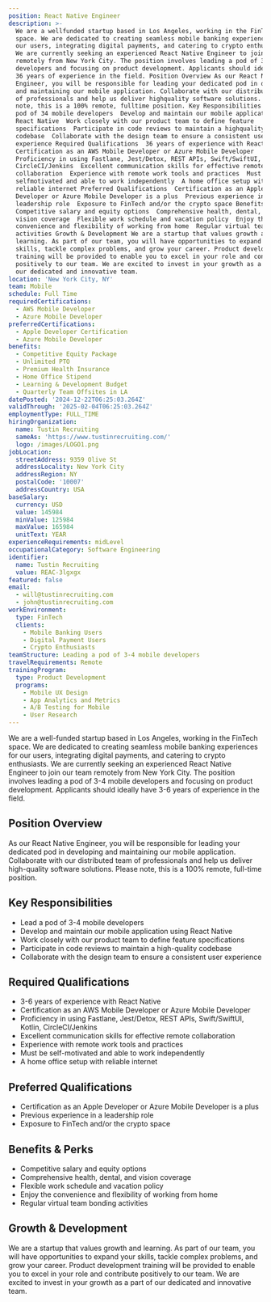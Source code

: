 ```yaml
---
position: React Native Engineer
description: >-
  We are a wellfunded startup based in Los Angeles, working in the FinTech
  space. We are dedicated to creating seamless mobile banking experiences for
  our users, integrating digital payments, and catering to crypto enthusiasts.
  We are currently seeking an experienced React Native Engineer to join our team
  remotely from New York City. The position involves leading a pod of 34 mobile
  developers and focusing on product development. Applicants should ideally have
  36 years of experience in the field. Position Overview As our React Native
  Engineer, you will be responsible for leading your dedicated pod in developing
  and maintaining our mobile application. Collaborate with our distributed team
  of professionals and help us deliver highquality software solutions. Please
  note, this is a 100% remote, fulltime position. Key Responsibilities  Lead a
  pod of 34 mobile developers  Develop and maintain our mobile application using
  React Native  Work closely with our product team to define feature
  specifications  Participate in code reviews to maintain a highquality
  codebase  Collaborate with the design team to ensure a consistent user
  experience Required Qualifications  36 years of experience with React Native 
  Certification as an AWS Mobile Developer or Azure Mobile Developer 
  Proficiency in using Fastlane, Jest/Detox, REST APIs, Swift/SwiftUI, Kotlin,
  CircleCI/Jenkins  Excellent communication skills for effective remote
  collaboration  Experience with remote work tools and practices  Must be
  selfmotivated and able to work independently  A home office setup with
  reliable internet Preferred Qualifications  Certification as an Apple
  Developer or Azure Mobile Developer is a plus  Previous experience in a
  leadership role  Exposure to FinTech and/or the crypto space Benefits & Perks 
  Competitive salary and equity options  Comprehensive health, dental, and
  vision coverage  Flexible work schedule and vacation policy  Enjoy the
  convenience and flexibility of working from home  Regular virtual team bonding
  activities Growth & Development We are a startup that values growth and
  learning. As part of our team, you will have opportunities to expand your
  skills, tackle complex problems, and grow your career. Product development
  training will be provided to enable you to excel in your role and contribute
  positively to our team. We are excited to invest in your growth as a part of
  our dedicated and innovative team.
location: 'New York City, NY'
team: Mobile
schedule: Full Time
requiredCertifications:
  - AWS Mobile Developer
  - Azure Mobile Developer
preferredCertifications:
  - Apple Developer Certification
  - Azure Mobile Developer
benefits:
  - Competitive Equity Package
  - Unlimited PTO
  - Premium Health Insurance
  - Home Office Stipend
  - Learning & Development Budget
  - Quarterly Team Offsites in LA
datePosted: '2024-12-22T06:25:03.264Z'
validThrough: '2025-02-04T06:25:03.264Z'
employmentType: FULL_TIME
hiringOrganization:
  name: Tustin Recruiting
  sameAs: 'https://www.tustinrecruiting.com/'
  logo: /images/LOGO1.png
jobLocation:
  streetAddress: 9359 Olive St
  addressLocality: New York City
  addressRegion: NY
  postalCode: '10007'
  addressCountry: USA
baseSalary:
  currency: USD
  value: 145984
  minValue: 125984
  maxValue: 165984
  unitText: YEAR
experienceRequirements: midLevel
occupationalCategory: Software Engineering
identifier:
  name: Tustin Recruiting
  value: REAC-3lgxgx
featured: false
email:
  - will@tustinrecruiting.com
  - john@tustinrecruiting.com
workEnvironment:
  type: FinTech
  clients:
    - Mobile Banking Users
    - Digital Payment Users
    - Crypto Enthusiasts
teamStructure: Leading a pod of 3-4 mobile developers
travelRequirements: Remote
trainingProgram:
  type: Product Development
  programs:
    - Mobile UX Design
    - App Analytics and Metrics
    - A/B Testing for Mobile
    - User Research
---
```




We are a well-funded startup based in Los Angeles, working in the FinTech space. We are dedicated to creating seamless mobile banking experiences for our users, integrating digital payments, and catering to crypto enthusiasts. We are currently seeking an experienced React Native Engineer to join our team remotely from New York City. The position involves leading a pod of 3-4 mobile developers and focusing on product development. Applicants should ideally have 3-6 years of experience in the field.

## Position Overview
As our React Native Engineer, you will be responsible for leading your dedicated pod in developing and maintaining our mobile application. Collaborate with our distributed team of professionals and help us deliver high-quality software solutions. Please note, this is a 100% remote, full-time position.

## Key Responsibilities
- Lead a pod of 3-4 mobile developers 
- Develop and maintain our mobile application using React Native
- Work closely with our product team to define feature specifications
- Participate in code reviews to maintain a high-quality codebase
- Collaborate with the design team to ensure a consistent user experience

## Required Qualifications
- 3-6 years of experience with React Native 
- Certification as an AWS Mobile Developer or Azure Mobile Developer
- Proficiency in using Fastlane, Jest/Detox, REST APIs, Swift/SwiftUI, Kotlin, CircleCI/Jenkins
- Excellent communication skills for effective remote collaboration
- Experience with remote work tools and practices
- Must be self-motivated and able to work independently
- A home office setup with reliable internet

## Preferred Qualifications
- Certification as an Apple Developer or Azure Mobile Developer is a plus
- Previous experience in a leadership role
- Exposure to FinTech and/or the crypto space

## Benefits & Perks
- Competitive salary and equity options
- Comprehensive health, dental, and vision coverage
- Flexible work schedule and vacation policy
- Enjoy the convenience and flexibility of working from home
- Regular virtual team bonding activities

## Growth & Development
We are a startup that values growth and learning. As part of our team, you will have opportunities to expand your skills, tackle complex problems, and grow your career. Product development training will be provided to enable you to excel in your role and contribute positively to our team. We are excited to invest in your growth as a part of our dedicated and innovative team.
